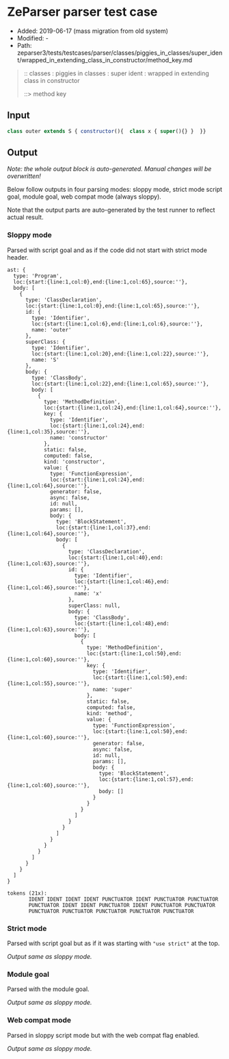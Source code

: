 # ZeParser parser test case

- Added: 2019-06-17 (mass migration from old system)
- Modified: -
- Path: zeparser3/tests/testcases/parser/classes/piggies_in_classes/super_ident/wrapped_in_extending_class_in_constructor/method_key.md

> :: classes : piggies in classes : super ident : wrapped in extending class in constructor
>
> ::> method key

## Input

`````js
class outer extends S { constructor(){  class x { super(){} }  }}
`````

## Output

_Note: the whole output block is auto-generated. Manual changes will be overwritten!_

Below follow outputs in four parsing modes: sloppy mode, strict mode script goal, module goal, web compat mode (always sloppy).

Note that the output parts are auto-generated by the test runner to reflect actual result.

### Sloppy mode

Parsed with script goal and as if the code did not start with strict mode header.

`````
ast: {
  type: 'Program',
  loc:{start:{line:1,col:0},end:{line:1,col:65},source:''},
  body: [
    {
      type: 'ClassDeclaration',
      loc:{start:{line:1,col:0},end:{line:1,col:65},source:''},
      id: {
        type: 'Identifier',
        loc:{start:{line:1,col:6},end:{line:1,col:6},source:''},
        name: 'outer'
      },
      superClass: {
        type: 'Identifier',
        loc:{start:{line:1,col:20},end:{line:1,col:22},source:''},
        name: 'S'
      },
      body: {
        type: 'ClassBody',
        loc:{start:{line:1,col:22},end:{line:1,col:65},source:''},
        body: [
          {
            type: 'MethodDefinition',
            loc:{start:{line:1,col:24},end:{line:1,col:64},source:''},
            key: {
              type: 'Identifier',
              loc:{start:{line:1,col:24},end:{line:1,col:35},source:''},
              name: 'constructor'
            },
            static: false,
            computed: false,
            kind: 'constructor',
            value: {
              type: 'FunctionExpression',
              loc:{start:{line:1,col:24},end:{line:1,col:64},source:''},
              generator: false,
              async: false,
              id: null,
              params: [],
              body: {
                type: 'BlockStatement',
                loc:{start:{line:1,col:37},end:{line:1,col:64},source:''},
                body: [
                  {
                    type: 'ClassDeclaration',
                    loc:{start:{line:1,col:40},end:{line:1,col:63},source:''},
                    id: {
                      type: 'Identifier',
                      loc:{start:{line:1,col:46},end:{line:1,col:46},source:''},
                      name: 'x'
                    },
                    superClass: null,
                    body: {
                      type: 'ClassBody',
                      loc:{start:{line:1,col:48},end:{line:1,col:63},source:''},
                      body: [
                        {
                          type: 'MethodDefinition',
                          loc:{start:{line:1,col:50},end:{line:1,col:60},source:''},
                          key: {
                            type: 'Identifier',
                            loc:{start:{line:1,col:50},end:{line:1,col:55},source:''},
                            name: 'super'
                          },
                          static: false,
                          computed: false,
                          kind: 'method',
                          value: {
                            type: 'FunctionExpression',
                            loc:{start:{line:1,col:50},end:{line:1,col:60},source:''},
                            generator: false,
                            async: false,
                            id: null,
                            params: [],
                            body: {
                              type: 'BlockStatement',
                              loc:{start:{line:1,col:57},end:{line:1,col:60},source:''},
                              body: []
                            }
                          }
                        }
                      ]
                    }
                  }
                ]
              }
            }
          }
        ]
      }
    }
  ]
}

tokens (21x):
       IDENT IDENT IDENT IDENT PUNCTUATOR IDENT PUNCTUATOR PUNCTUATOR
       PUNCTUATOR IDENT IDENT PUNCTUATOR IDENT PUNCTUATOR PUNCTUATOR
       PUNCTUATOR PUNCTUATOR PUNCTUATOR PUNCTUATOR PUNCTUATOR
`````

### Strict mode

Parsed with script goal but as if it was starting with `"use strict"` at the top.

_Output same as sloppy mode._

### Module goal

Parsed with the module goal.

_Output same as sloppy mode._

### Web compat mode

Parsed in sloppy script mode but with the web compat flag enabled.

_Output same as sloppy mode._
